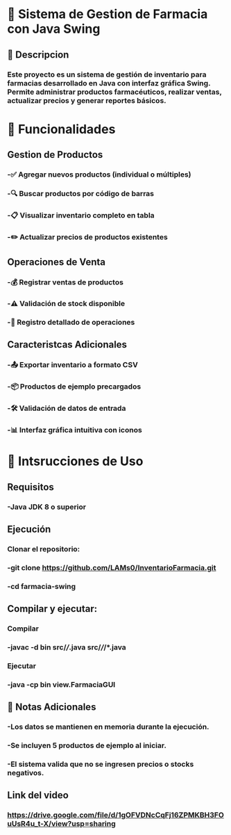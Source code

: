 # 💊 **Sistema de Gestion de Farmacia con Java Swing**

## 📝 **Descripcion**
### Este proyecto es un sistema de gestión de inventario para farmacias desarrollado en Java con interfaz gráfica Swing. Permite administrar productos farmacéuticos, realizar ventas, actualizar precios y generar reportes básicos.

# 🚀 **Funcionalidades**
## Gestion de Productos

### -✅ Agregar nuevos productos (individual o múltiples)

### -🔍 Buscar productos por código de barras

### -📋 Visualizar inventario completo en tabla

### -✏️ Actualizar precios de productos existentes

## Operaciones de Venta

### -💰 Registrar ventas de productos

### -⚠️ Validación de stock disponible

### -📝 Registro detallado de operaciones

## Caracteristcas Adicionales

### -📤 Exportar inventario a formato CSV

### -📦 Productos de ejemplo precargados

### -🛠 Validación de datos de entrada

### -📊 Interfaz gráfica intuitiva con iconos

# 📃 **Intsrucciones de Uso**

## Requisitos
### -Java JDK 8 o superior

## Ejecución

### Clonar el repositorio:
### -git clone https://github.com/LAMs0/InventarioFarmacia.git

### -cd farmacia-swing

## Compilar y ejecutar:

### Compilar
### -javac -d bin src/*/*.java src/*/*/*.java

### Ejecutar
### -java -cp bin view.FarmaciaGUI

## 📝 Notas Adicionales
### -Los datos se mantienen en memoria durante la ejecución.
### -Se incluyen 5 productos de ejemplo al iniciar.
### -El sistema valida que no se ingresen precios o stocks negativos.

## Link del video
### https://drive.google.com/file/d/1gOFVDNcCqFj16ZPMKBH3FOuUsR4u_t-X/view?usp=sharing